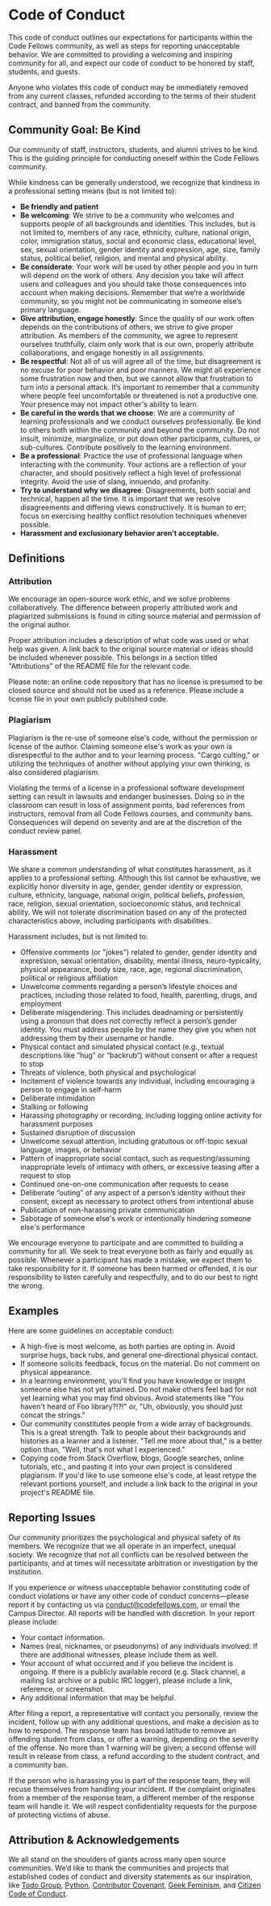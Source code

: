 
# Code of Conduct

This code of conduct outlines our expectations for participants within the Code Fellows community, as well as steps for reporting unacceptable behavior. We are committed to providing a welcoming and inspiring community for all, and expect our code of conduct to be honored by staff, students, and guests. 

Anyone who violates this code of conduct may be immediately removed from any current classes, refunded according to the terms of their student contract, and banned from the community.

## Community Goal: Be Kind

Our community of staff, instructors, students, and alumni strives to be kind. This is the guiding principle for conducting oneself within the Code Fellows community.

While kindness can be generally understood, we recognize that kindness in a professional setting means (but is not limited to):

- **Be friendly and patient**
- **Be welcoming**: We strive to be a community who welcomes and supports people of all backgrounds and identities. This includes, but is not limited to, members of any race, ethnicity, culture, national origin, color, immigration status, social and economic class, educational level, sex, sexual orientation, gender identity and expression, age, size, family status, political belief, religion, and mental and physical ability.
- **Be considerate**: Your work will be used by other people and you in turn will depend on the work of others. Any decision you take will affect users and colleagues and you should take those consequences into account when making decisions. Remember that we’re a worldwide community, so you might not be communicating in someone else’s primary language.
- **Give attribution, engage honestly**: Since the quality of our work often depends on the contributions of others, we strive to give proper attribution. As members of the community, we agree to represent ourselves truthfully, claim only work that is our own, properly attribute collaborations, and engage honestly in all assignments.
- **Be respectful**: Not all of us will agree all of the time, but disagreement is no excuse for poor behavior and poor manners. We might all experience some frustration now and then, but we cannot allow that frustration to turn into a personal attack. It’s important to remember that a community where people feel uncomfortable or threatened is not a productive one. Your presence may not impact other's ability to learn.
- **Be careful in the words that we choose**: We are a community of learning professionals and we conduct ourselves professionally. Be kind to others both within the community and beyond the community. Do not insult, minimize, marginalize, or put down other participants, cultures, or sub-cultures. Contribute positively to the learning environment. 
- **Be a professional**: Practice the use of professional language when interacting with the community. Your actions are a reflection of your character, and should positively reflect a high level of professional integrity. Avoid the use of slang, innuendo, and profanity.
- **Try to understand why we disagree**: Disagreements, both social and technical, happen all the time. It is important that we resolve disagreements and differing views constructively. It is human to err; focus on exercising healthy conflict resolution techniques whenever possible.
- **Harassment and exclusionary behavior aren’t acceptable.**

## Definitions

### Attribution

We encourage an open-source work ethic, and we solve problems collaboratively. The difference between properly attributed work and plagiarized submissions is found in citing source material and permission of the original author.

Proper attribution includes a description of what code was used or what help was given. A link back to the original source material or ideas should be included whenever possible. This belongs in a section titled "Attributions" of the README file for the relevant code.

Please note: an online code repository that has no license is presumed to be closed source and should not be used as a reference. Please include a license file in your own publicly published code.

### Plagiarism

Plagiarism is the re-use of someone else's code, without the permission or license of the author. Claiming someone else's work as your own is disrespectful to the author and to your learning process. "Cargo culting," or utilizing the techniques of another without applying your own thinking, is also considered plagiarism.

Violating the terms of a license in a professional software development setting can result in lawsuits and endanger businesses. Doing so in the classroom can result in loss of assignment points, bad references from instructors, removal from all Code Fellows courses, and community bans. Consequences will depend on severity and are at the discretion of the conduct review panel.

### Harassment

We share a common understanding of what constitutes harassment, as it applies to a professional setting. Although this list cannot be exhaustive, we explicitly honor diversity in age, gender, gender identity or expression, culture, ethnicity, language, national origin, political beliefs, profession, race, religion, sexual orientation, socioeconomic status, and technical ability. We will not tolerate discrimination based on any of the protected characteristics above, including participants with disabilities.

Harassment includes, but is not limited to:

- Offensive comments (or "jokes") related to gender, gender identity and expression, sexual orientation, disability, mental illness, neuro-typicality, physical appearance, body size, race, age, regional discrimination, political or religious affiliation
- Unwelcome comments regarding a person’s lifestyle choices and practices, including those related to food, health, parenting, drugs, and employment
- Deliberate misgendering. This includes deadnaming or persistently using a pronoun that does not correctly reflect a person’s gender identity. You must address people by the name they give you when not addressing them by their username or handle.
- Physical contact and simulated physical contact (e.g., textual descriptions like “hug” or “backrub”) without consent or after a request to stop
- Threats of violence, both physical and psychological
- Incitement of violence towards any individual, including encouraging a person to engage in self-harm
- Deliberate intimidation
- Stalking or following
- Harassing photography or recording, including logging online activity for harassment purposes
- Sustained disruption of discussion
- Unwelcome sexual attention, including gratuitous or off-topic sexual language, images, or behavior
- Pattern of inappropriate social contact, such as requesting/assuming inappropriate levels of intimacy with others, or excessive teasing after a request to stop
- Continued one-on-one communication after requests to cease
- Deliberate “outing” of any aspect of a person’s identity without their consent, except as necessary to protect others from intentional abuse
- Publication of non-harassing private communication
- Sabotage of someone else's work or intentionally hindering someone else's performance

We encourage everyone to participate and are committed to building a community for all. We seek to treat everyone both as fairly and equally as possible. Whenever a participant has made a mistake, we expect them to take responsibility for it. If someone has been harmed or offended, it is our responsibility to listen carefully and respectfully, and to do our best to right the wrong.

## Examples

Here are some guidelines on acceptable conduct:

- A high-five is most welcome, as both parties are opting in. Avoid surprise hugs, back rubs, and general one-directional physical contact.
- If someone solicits feedback, focus on the material. Do not comment on physical appearance.
- In a learning environment, you'll find you have knowledge or insight someone else has not yet attained. Do not make others feel bad for not yet learning what you may find obvious. Avoid statements like "You haven't heard of Foo library?!?!" or, "Uh, obviously, you should just concat the strings."
- Our community constitutes people from a wide array of backgrounds. This is a great strength. Talk to people about their backgrounds and histories as a learner and a listener. "Tell me more about that," is a better option than, "Well, that's not what I experienced."
- Copying code from Stack Overflow, blogs, Google searches, online tutorials, etc., and pasting it into your own project is considered plagiarism. If you'd like to use someone else's code, at least retype the relevant portions yourself, and include a link back to the original in your project's README file.

## Reporting Issues

Our community prioritizes the psychological and physical safety of its members. We recognize that we all operate in an imperfect, unequal society. We recognize that not all conflicts can be resolved between the participants, and at times will necessitate arbitration or investigation by the institution.

If you experience or witness unacceptable behavior constituting code of conduct violations or have any other code of conduct concerns&mdash;please report it by contacting us via conduct@codefellows.com, or email the Campus Director. All reports will be handled with discretion. In your report please include:

- Your contact information.
- Names (real, nicknames, or pseudonyms) of any individuals involved. If there are additional witnesses, please include them as well.
- Your account of what occurred and if you believe the incident is ongoing. If there is a publicly available record (e.g. Slack channel, a mailing list archive or a public IRC logger), please include a link, reference, or screenshot.
- Any additional information that may be helpful.

After filing a report, a representative will contact you personally, review the incident, follow up with any additional questions, and make a decision as to how to respond. The response team has broad latitude to remove an offending student from class, or offer a warning, depending on the severity of the offense. No more than 1 warning will be given; a second offense will result in release from class, a refund according to the student contract, and a community ban.

If the person who is harassing you is part of the response team, they will recuse themselves from handling your incident. If the complaint originates from a member of the response team, a different member of the response team will handle it. We will respect confidentiality requests for the purpose of protecting victims of abuse.

## Attribution & Acknowledgements

We all stand on the shoulders of giants across many open source communities. We’d like to thank the communities and projects that established codes of conduct and diversity statements as our inspiration, like [Todo Group](http://todogroup.org/opencodeofconduct),
[Python](https://www.python.org/community/diversity/),
[Contributor Covenant](http://contributor-covenant.org/),
[Geek Feminism](http://geekfeminism.org/about/code-of-conduct/),
and [Citizen Code of Conduct](http://citizencodeofconduct.org/).
